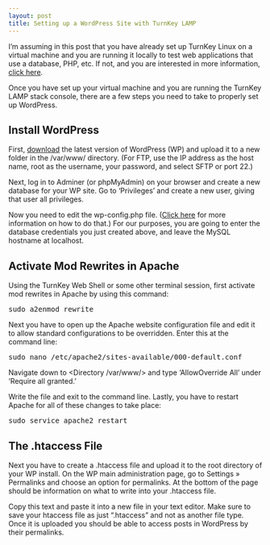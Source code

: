 ```yaml
---
layout: post
title: Setting up a WordPress Site with TurnKey LAMP
---
```



I’m assuming in this post that you have already set up TurnKey Linux on a virtual machine and you are running it locally to test web applications that use a database, PHP, etc. If not, and you are interested in more information, <a href="https://www.turnkeylinux.org/docs/installation-appliances-virtualbox" target="_blank">click here</a>.

Once you have set up your virtual machine and you are running the TurnKey LAMP stack console, there are a few steps you need to take to properly set up WordPress.

## Install WordPress

First, <a href="https://wordpress.org/download/" target="_blank">download</a> the latest version of WordPress (WP) and upload it to a new folder in the /var/www/ directory. (For FTP, use the IP address as the host name, root as the username, your password, and select SFTP or port 22.)

Next, log in to Adminer (or phpMyAdmin) on your browser and create a new database for your WP site. Go to ‘Privileges’ and create a new user, giving that user all privileges.

Now you need to edit the wp-config.php file. (<a href="https://codex.wordpress.org/Editing_wp-config.php" target="_blank">Click here</a> for more information on how to do that.) For our purposes, you are going to enter the database credentials you just created above, and leave the MySQL hostname at localhost.

## Activate Mod Rewrites in Apache

Using the TurnKey Web Shell or some other terminal session, first activate mod rewrites in Apache by using this command:

<pre>sudo a2enmod rewrite</pre>

Next you have to open up the Apache website configuration file and edit it to allow standard configurations to be overridden. Enter this at the command line:

<pre>sudo nano /etc/apache2/sites-available/000-default.conf</pre>

Navigate down to <Directory /var/www/> and type ‘AllowOverride All’ under ‘Require all granted.’

Write the file and exit to the command line. Lastly, you have to restart Apache for all of these changes to take place:

<pre>sudo service apache2 restart</pre>

## The .htaccess File

Next you have to create a .htaccess file and upload it to the root directory of your WP install. On the WP main administration page, go to Settings » Permalinks and choose an option for permalinks. At the bottom of the page should be information on what to write into your .htaccess file.

Copy this text and paste it into a new file in your text editor. Make sure to save your htaccess file as just “.htaccess” and not as another file type. Once it is uploaded you should be able to access posts in WordPress by their permalinks.


